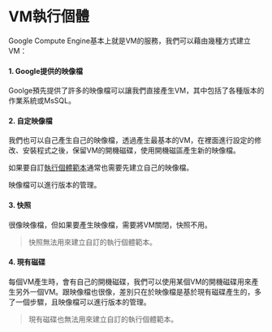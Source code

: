 # VM執行個體

Google Compute Engine基本上就是VM的服務，我們可以藉由幾種方式建立VM：

#### 1. Google提供的映像檔

Goolge預先提供了許多的映像檔可以讓我們直接產生VM，其中包括了各種版本的作業系統或MsSQL。

#### 2. 自定映像檔

我們也可以自己產生自己的映像檔，透過產生最基本的VM，在裡面進行設定的修改、安裝程式之後，保留VM的開機磁碟，使用開機磁區產生新的映像檔。

如果要自訂[執行個體範本](/執行個體範本)通常也需要先建立自己的映像檔。

映像檔可以進行版本的管理。

#### 3. 快照

很像映像檔，但如果要產生映像檔，需要將VM關閉，快照不用。

> 快照無法用來建立自訂的執行個體範本。

#### 4. 現有磁碟

每個VM產生時，會有自己的開機磁碟，我們可以使用某個VM的開機磁碟用來產生另外一個VM。跟映像檔也很像，差別只在於映像檔是基於現有磁碟產生的，多了一個步驟，且映像檔可以進行版本的管理。

> 現有磁碟也無法用來建立自訂的執行個體範本。



